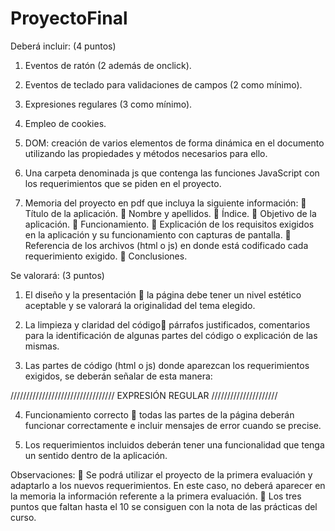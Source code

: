 # ProyectoFinal
Deberá incluir: (4 puntos)
1. Eventos de ratón (2 además de onclick).

2. Eventos de teclado para validaciones de campos (2 como mínimo).

3. Expresiones regulares (3 como mínimo).

4. Empleo de cookies.

5. DOM: creación de varios elementos de forma dinámica en el documento
utilizando las propiedades y métodos necesarios para ello.

6. Una carpeta denominada js que contenga las funciones JavaScript con los
requerimientos que se piden en el proyecto.

7. Memoria del proyecto en pdf que incluya la siguiente información:
 Título de la aplicación.
 Nombre y apellidos.
 Índice.
 Objetivo de la aplicación.
 Funcionamiento.
 Explicación de los requisitos exigidos en la aplicación y su
    funcionamiento con capturas de pantalla.
 Referencia de los archivos (html o js) en donde está codificado cada
    requerimiento exigido.
 Conclusiones.


Se valorará: (3 puntos)

1. El diseño y la presentación  la página debe tener un nivel estético aceptable
y se valorará la originalidad del tema elegido.

2. La limpieza y claridad del código párrafos justificados, comentarios para la
identificación de algunas partes del código o explicación de las mismas.

3. Las partes de código (html o js) donde aparezcan los requerimientos exigidos,
se deberán señalar de esta manera:
<!--/////////////////////////// EVENTO DE RATÓN /////////////////////-->
///////////////////////////////// EXPRESIÓN REGULAR /////////////////////

4. Funcionamiento correcto  todas las partes de la página deberán funcionar
correctamente e incluir mensajes de error cuando se precise.

5. Los requerimientos incluidos deberán tener una funcionalidad que tenga un
sentido dentro de la aplicación.

Observaciones:
 Se podrá utilizar el proyecto de la primera evaluación y adaptarlo a los nuevos
requerimientos. En este caso, no deberá aparecer en la memoria la información
referente a la primera evaluación.
 Los tres puntos que faltan hasta el 10 se consiguen con la nota de las prácticas
del curso.